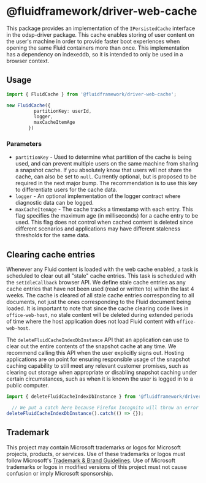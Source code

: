 # @fluidframework/driver-web-cache

This package provides an implementation of the `IPersistedCache` interface in the odsp-driver package. This cache enables
storing of user content on the user's machine in order to provide faster boot experiences when opening the same Fluid
containers more than once. This implementation has a dependency on indexeddb, so it is intended to only be used in a browser
context.

## Usage

```typescript
import { FluidCache } from '@fluidframework/driver-web-cache';

new FluidCache({
          partitionKey: userId,
          logger,
          maxCacheItemAge
        })
```

### Parameters

- `partitionKey` - Used to determine what partition of the cache is being used, and can prevent multiple users on the
   same machine from sharing a snapshot cache. If you absolutely know that users will not share the cache,
   can also be set to `null`. Currently optional, but is proposed to be required in the next major bump.
   The recommendation is to use this key to differentiate users for the cache data.
- `logger` - An optional implementation of the logger contract where diagnostic data  can be logged.
- `maxCacheItemAge` - The cache tracks a timestamp with each entry. This flag specifies the maximum age (in milliseconds)
   for a cache entry to be used. This flag does not control when cached content is deleted since different scenarios and
   applications may have different staleness thresholds for the same data.

## Clearing cache entries

Whenever any Fluid content is loaded with the web cache enabled, a task is scheduled to clear out all "stale" cache
entries. This task is scheduled with the `setIdleCallback` browser API. We define stale cache entries as any cache
entries that have not been used (read or written to) within the last 4 weeks. The cache is cleared of all stale cache
entries corresponding to all documents, not just the ones corresponding to the Fluid document being loaded. It is
important to note that since the cache clearing code lives in `office-web-host`, no stale content will be deleted during
 extended periods of time where the host application does not load Fluid content with `office-web-host`.

The `deleteFluidCacheIndexDbInstance` API that an application can use to clear out the entire contents of the snapshot
cache at any time. We recommend calling this API when the user explicitly signs out. Hosting applications
are on point for ensuring responsible usage of the snapshot caching capability to still meet any relevant
customer promises, such as clearing out storage when appropriate or disabling snapshot caching under certain circumstances,
such as when it is known the user is logged in to a public computer.


```typescript
import { deleteFluidCacheIndexDbInstance } from '@fluidframework/driver-web-cache';

  // We put a catch here because Firefox Incognito will throw an error here. This is why we claim this method is a "best effort", since sometimes the browser won't let us access storage
deleteFluidCacheIndexDbInstance().catch(() => {});
```

## Trademark

This project may contain Microsoft trademarks or logos for Microsoft projects, products, or services. Use of these trademarks
or logos must follow Microsoft's [Trademark & Brand Guidelines](https://www.microsoft.com/en-us/legal/intellectualproperty/trademarks/usage/general).
Use of Microsoft trademarks or logos in modified versions of this project must not cause confusion or imply Microsoft sponsorship.
